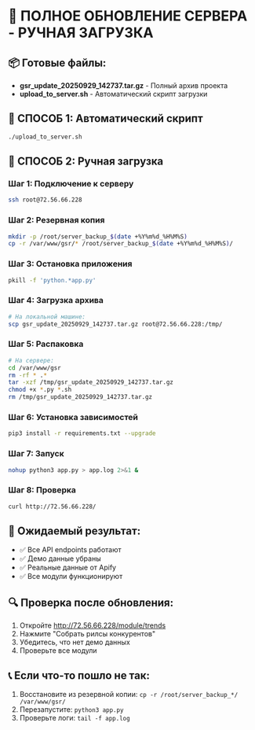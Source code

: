 # 🚀 ПОЛНОЕ ОБНОВЛЕНИЕ СЕРВЕРА - РУЧНАЯ ЗАГРУЗКА

## 📦 Готовые файлы:
- **gsr_update_20250929_142737.tar.gz** - Полный архив проекта
- **upload_to_server.sh** - Автоматический скрипт загрузки

## 🔧 СПОСОБ 1: Автоматический скрипт
```bash
./upload_to_server.sh
```

## 🔧 СПОСОБ 2: Ручная загрузка

### Шаг 1: Подключение к серверу
```bash
ssh root@72.56.66.228
```

### Шаг 2: Резервная копия
```bash
mkdir -p /root/server_backup_$(date +%Y%m%d_%H%M%S)
cp -r /var/www/gsr/* /root/server_backup_$(date +%Y%m%d_%H%M%S)/
```

### Шаг 3: Остановка приложения
```bash
pkill -f 'python.*app.py'
```

### Шаг 4: Загрузка архива
```bash
# На локальной машине:
scp gsr_update_20250929_142737.tar.gz root@72.56.66.228:/tmp/
```

### Шаг 5: Распаковка
```bash
# На сервере:
cd /var/www/gsr
rm -rf * .*
tar -xzf /tmp/gsr_update_20250929_142737.tar.gz
chmod +x *.py *.sh
rm /tmp/gsr_update_20250929_142737.tar.gz
```

### Шаг 6: Установка зависимостей
```bash
pip3 install -r requirements.txt --upgrade
```

### Шаг 7: Запуск
```bash
nohup python3 app.py > app.log 2>&1 &
```

### Шаг 8: Проверка
```bash
curl http://72.56.66.228/
```

## 🎯 Ожидаемый результат:
- ✅ Все API endpoints работают
- ✅ Демо данные убраны
- ✅ Реальные данные от Apify
- ✅ Все модули функционируют

## 🔍 Проверка после обновления:
1. Откройте http://72.56.66.228/module/trends
2. Нажмите "Собрать рилсы конкурентов"
3. Убедитесь, что нет демо данных
4. Проверьте все модули

## 📞 Если что-то пошло не так:
1. Восстановите из резервной копии: `cp -r /root/server_backup_*/ /var/www/gsr/`
2. Перезапустите: `python3 app.py`
3. Проверьте логи: `tail -f app.log`
